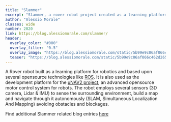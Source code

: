 ```yaml
---
title: "Slammer"
excerpt: "Slammer, a rover robot project created as a learning platform for mobile robots"
author: "Alessio Morale"
classes: wide
number: 2020
link: https://blog.alessiomorale.com/slammer/
header:
  overlay_color: "#000"
  overlay_filter: "0.5"
  overlay_image: "https://blog.alessiomorale.com/static/5b99e9c06af066c462d265d5bcbcdd42/10fb1/IMG_20210114_224713-1.jpg"
  teaser: "https://blog.alessiomorale.com/static/5b99e9c06af066c462d265d5bcbcdd42/10fb1/IMG_20210114_224713-1.jpg"
---
```

A Rover robot built as a learning platform for robotics and based upon several opensource technologies like [ROS](www.ros.org).
It is also used as the development platform for the [uNAV2 project](https://blog.alessiomorale.com/unav2), an advanced opensource motor control system for robots.
The robot employs several sensors (3D camera, Lidar & IMU) to sense the surrounding environment, build a map and navigate through it autonomously (SLAM, Simultaneous Localization And Mapping) avoiding obstacles and blockages.

Find additional Slammer related blog entries [here](https://blog.alessiomorale.com/tags/slammer)

